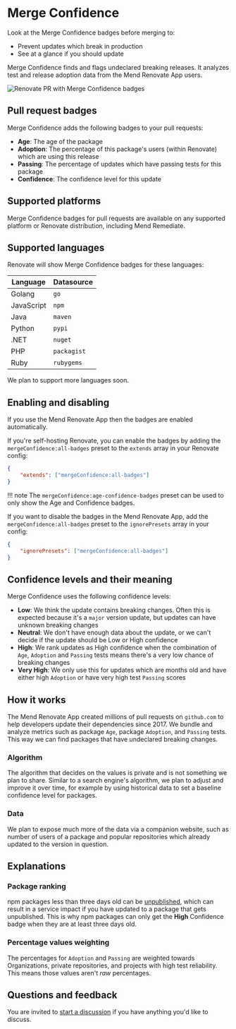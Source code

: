 # Merge Confidence

Look at the Merge Confidence badges before merging to:

-   Prevent updates which break in production
-   See at a glance if you should update

Merge Confidence finds and flags undeclared breaking releases.
It analyzes test and release adoption data from the Mend Renovate App users.

![Renovate PR with Merge Confidence badges](assets/images/merge-confidence.png)

## Pull request badges

Merge Confidence adds the following badges to your pull requests:

-   **Age**: The age of the package
-   **Adoption**: The percentage of this package's users (within Renovate) which are using this release
-   **Passing**: The percentage of updates which have passing tests for this package
-   **Confidence**: The confidence level for this update

## Supported platforms

Merge Confidence badges for pull requests are available on any supported platform or Renovate distribution, including Mend Remediate.

## Supported languages

Renovate will show Merge Confidence badges for these languages:

| Language   | Datasource  |
| ---------- | ----------- |
| Golang     | `go`        |
| JavaScript | `npm`       |
| Java       | `maven`     |
| Python     | `pypi`      |
| .NET       | `nuget`     |
| PHP        | `packagist` |
| Ruby       | `rubygems`  |

We plan to support more languages soon.

## Enabling and disabling

If you use the Mend Renovate App then the badges are enabled automatically.

If you're self-hosting Renovate, you can enable the badges by adding the `mergeConfidence:all-badges` preset to the `extends` array in your Renovate config:

```json
{
    "extends": ["mergeConfidence:all-badges"]
}
```

<!-- prettier-ignore -->
!!! note
    The `mergeConfidence:age-confidence-badges` preset can be used to only show the Age and Confidence badges.

If you want to disable the badges in the Mend Renovate App, add the `mergeConfidence:all-badges` preset to the `ignorePresets` array in your config:

```json
{
    "ignorePresets": ["mergeConfidence:all-badges"]
}
```

## Confidence levels and their meaning

Merge Confidence uses the following confidence levels:

-   **Low**: We think the update contains breaking changes. Often this is expected because it's a `major` version update, but updates can have unknown breaking changes
-   **Neutral**: We don't have enough data about the update, or we can't decide if the update should be Low or High confidence
-   **High**: We rank updates as High confidence when the combination of `Age`, `Adoption` and `Passing` tests means there's a very low chance of breaking changes
-   **Very High**: We only use this for updates which are months old and have either high `Adoption` or have very high test `Passing` scores

## How it works

The Mend Renovate App created millions of pull requests on `github.com` to help developers update their dependencies since 2017.
We bundle and analyze metrics such as package `Age`, package `Adoption`, and `Passing` tests.
This way we can find packages that have undeclared breaking changes.

### Algorithm

The algorithm that decides on the values is private and is not something we plan to share.
Similar to a search engine's algorithm, we plan to adjust and improve it over time, for example by using historical data to set a baseline confidence level for packages.

### Data

We plan to expose much more of the data via a companion website, such as number of users of a package and popular repositories which already updated to the version in question.

## Explanations

### Package ranking

npm packages less than three days old can be [unpublished](https://docs.npmjs.com/policies/unpublish), which can result in a service impact if you have updated to a package that gets unpublished.
This is why npm packages can only get the **High** Confidence badge when they are at least three days old.

### Percentage values weighting

The percentages for `Adoption` and `Passing` are weighted towards Organizations, private repositories, and projects with high test reliability.
This means those values aren't _raw_ percentages.

## Questions and feedback

You are invited to [start a discussion](https://github.com/renovatebot/renovate/discussions/new/choose) if you have anything you'd like to discuss.
